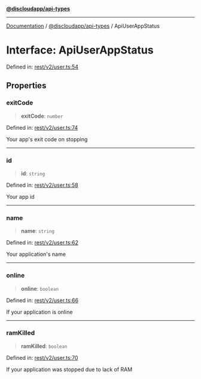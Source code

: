 [**@discloudapp/api-types**](../README.md)

***

[Documentation](../../../packages.md) / [@discloudapp/api-types](../README.md) / ApiUserAppStatus

# Interface: ApiUserAppStatus

Defined in: [rest/v2/user.ts:54](https://github.com/discloud/discloud.app/blob/bfcb626f6315ac03eb36b36e57f162cd101e1996/packages/api-types/rest/v2/user.ts#L54)

## Properties

### exitCode

> **exitCode**: `number`

Defined in: [rest/v2/user.ts:74](https://github.com/discloud/discloud.app/blob/bfcb626f6315ac03eb36b36e57f162cd101e1996/packages/api-types/rest/v2/user.ts#L74)

Your app's exit code on stopping

***

### id

> **id**: `string`

Defined in: [rest/v2/user.ts:58](https://github.com/discloud/discloud.app/blob/bfcb626f6315ac03eb36b36e57f162cd101e1996/packages/api-types/rest/v2/user.ts#L58)

Your app id

***

### name

> **name**: `string`

Defined in: [rest/v2/user.ts:62](https://github.com/discloud/discloud.app/blob/bfcb626f6315ac03eb36b36e57f162cd101e1996/packages/api-types/rest/v2/user.ts#L62)

Your application's name

***

### online

> **online**: `boolean`

Defined in: [rest/v2/user.ts:66](https://github.com/discloud/discloud.app/blob/bfcb626f6315ac03eb36b36e57f162cd101e1996/packages/api-types/rest/v2/user.ts#L66)

If your application is online

***

### ramKilled

> **ramKilled**: `boolean`

Defined in: [rest/v2/user.ts:70](https://github.com/discloud/discloud.app/blob/bfcb626f6315ac03eb36b36e57f162cd101e1996/packages/api-types/rest/v2/user.ts#L70)

If your application was stopped due to lack of RAM
